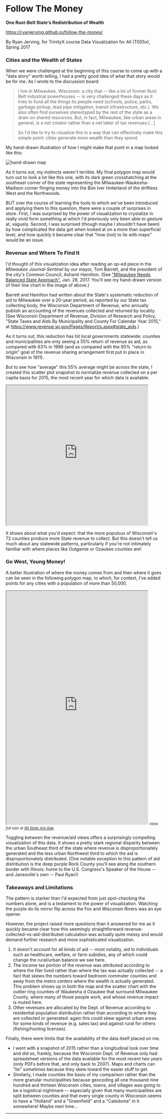 # Follow The Money
**One Rust-Belt State's Redistribution of Wealth**

https://ryanjerving.github.io/follow-the-money/

By Ryan Jerving, for TrinityX course Data Visualization for All (T005x), Spring 2017

### Cities and the Wealth of States

When we were challenged at the beginning of this course to come up with a "data story" worth telling, I had a pretty good idea of what that story would be for me. As I wrote to the discussion board:

> I live in Milwaukee, Wisconsin: a city that -- like a lot of former Rust Belt industrial powerhouses -- is very challenged these days as it tries to fund all the things its people need (schools, police, parks, garbage pickup, lead pipe mitigation, transit infrastructure, etc.). We also often find ourselves stereotyped by the rest of the state as a drain on shared resources. But, in fact, Milwaukee, like urban areas in general, is a net creator rather than a net taker of tax revenues.[...] 

> So I'd like to try to visualize this in a way that can effectively make this simple point: cities generate more wealth than they spend. 

My hand-drawn illustration of how I might make that point in a map looked like this:

![hand-drawn map](https://raw.githubusercontent.com/ryanjerving/WI-State-Aid-Gap/master/StateRevenueMilwaukeeWisconsin.png "Hand-drawn estimated of State revenue-aid gap across Wisconsin")

As it turns out, my instincts weren't terrible. My final polygon map would turn out to look a lot like this one, with its dark green crosshatching at the southeast corner of the state representing the Milwaukee-Waukesha-Madison corner flinging money into the Bon Iver hinterland of the driftless West and the Northwoods.

BUT over the course of learning the tools to which we've been introduced and applying them to this question, there were a couple of surprises in store. First, I was surprised by the power of visualization to crystalize in really vivid form something at which I'd previously only been able to gesture at, vaguely. Second, I was surprised (though maybe I shouldn't have been) by how complicated the data got when looked at on a more than superficial level, and how quickly it became clear that "how (not) to lie with maps" would be an issue.

### Revenue and Where To Find It

I'd thought of this visualization idea after reading an op-ed piece in the *Milwaukee Journal-Sentinel* by our mayor, Tom Barrett, and the president of the city's Common Council, Ashanti Hamilton. (See <a href="http://www.jsonline.com/story/opinion/crossroads/2017/01/28/barrett-hamilton-milwaukee-needs-balanced-state-approach/97196352/">"Milwaukee Needs Balanced State Approach"</a>, Jan. 28, 2017. You'll see my hand-drawn version of their line chart in the image of above.) 

Barrett and Hamilton had written about the State's systematic reduction of aid to Milwaukee over a 20-year period, as reported by our State tax collecting body, the Wisconsin Department of Revenue, who annually publish an accounting of the revenues collected and returned by locality. (See Wisconsin Department of Revenue, Division of Research and Policy, "State Taxes and Aids By Municipality and County For Calendar Year 2015," at <a href="https://www.revenue.wi.gov/Pages/Report/s.aspx#state_aids">https://www.revenue.wi.gov/Pages/Report/s.aspx#state_aids</a>.)

As it turns out, this reduction has hit local governments statewide: counties and municipalities are only seeing a 55% return of revenue as aid, as compared with 63% in 1996 (and as compared with the 90% "return to origin" goal of the revenue sharing arrangement first put in place in Wisconsin in 1911). 

But to see how "average" this 55% average might be across the state, I created this scatter plot snapshot to normalize revenue collected on a per capita basis for 2015, the most recent year for which data is available. 

<iframe src= "https://ryanjerving.github.io/highcharts-scatter-WI-pop-rev/index.html" width="90%" height="450"></iframe>

It shows about what you'd expect: that the more populous of Wisconsin's 72 counties produce more State revenue to collect. But this doesn't tell us much about any statewide patterns, particularly if you're not intimately familiar with where places like Outgamie or Ozaukee counties are!

### Go West, Young Money!

A better illustration of where the money comes from and then where it goes can be seen in the following polygon map, to which, for context, I've added points for any cities with a population of more than 50,000.

<iframe src= "https://ryanjerving.github.io/WI-State-Aid-Gap/" width="90%" height="750"></iframe>
<small><em>View full size at <a href="https://ryanjerving.github.io/WI-State-Aid-Gap/">WI State Aid Gap</a></em></small>

Toggling between the revenue/aid views offers a surprisingly compelling visualization of this data. It shows a pretty stark regional disparity between the urban Southeast third of the state where revenue is disproportionately generated and the less urban Northwest third to which the aid is disproportionately distributed. (One notable exception to this pattern of aid distribution is the deep purple Rock County you'll see along the southern border with Illinois: home to the U.S. Congress's Speaker of the House -- and Janesville's own -- Paul Ryan!) 

### Takeaways and Limitations

The pattern is starker than I'd expected from just spot-checking the numbers alone, and is a testament to the power of visualization. Watching the purple do its mirror flip across the Fox and Wisconsin Rivers was an eye opener.

However, the project raised more questions than it answered for me as it quickly became clear how this seemingly straightforward revenue-collected-vs-aid-distributed calculation was actually quite messy and would demand further research and more sophisticated visualization.

1. It doesn't account for all kinds of aid -- most notably, aid to individuals such as healthcare, welfare, or farm subidies, any of which could change the rural/urban balance we see here.
2. The income tax portion of the revenue was attributed according to where the filer lived rather than where the tax was actually collected -- a fact that skews the numbers toward bedroom commuter counties and away from the metro centers where the wealth is actually generated. This problem shows up in both the map and the scatter chart with the outlier ring counties of Waukesha d Ozaukee that surround Milwaukee County, where many of those people work, and whose revenue impact is muted here.
3. Other revenues are allocated by the Dept. of Revenue according to residential population distribution rather than according to where they are collected or generated: again this could skew against urban areas for some kinds of revenue (e.g. sales tax) and against rural for others (fishing/hunting licenses).

Finally, there were limits that the availability of the data itself placed on me. 
+ I went with a snapshot of 2015 rather than a longitudinal look over time and did so, frankly, because the Wisconsin Dept. of Revenue only had spreadsheet versions of the data available for the most recent two years (only PDFs before that, and only back to 2007). Maps and charts can "lie" sometimes because they skew toward the easier stuff to get.
+ Similarly, I made counties the basis of my comparison rather than the more granular municipalities because geocoding all one thousand nine hundred and thirteen Wisconsin cities, towns, and villages was going to be a logistical nightmare -- especially given that many municipalities are split between counties and that every single county in Wisconsin seems to have a "Holland" and a "Greenfield" and a "Caledonia" in it somewhere! Maybe next time...

---

